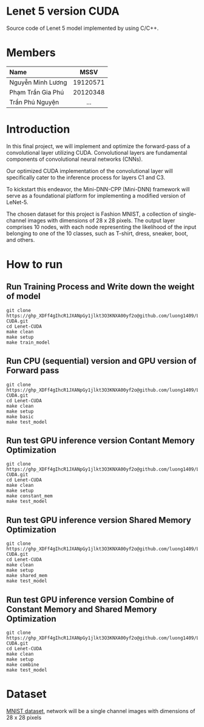 # Lenet 5 version CUDA 
Source code of Lenet 5 model implemented by using C/C++.

# Members
|Name       |MSSV    |    
|:----------------|:------:|
|Nguyễn Minh Lương|19120571|
|Phạm Trần Gia Phú|20120348|
|Trần Phú Nguyện|...|

# Introduction
In this final project, we will implement and optimize the forward-pass of a convolutional layer utilizing CUDA. Convolutional layers are fundamental components of convolutional neural networks (CNNs).

Our optimized CUDA implementation of the convolutional layer will specifically cater to the inference process for layers C1 and C3.

To kickstart this endeavor, the Mini-DNN-CPP (Mini-DNN) framework will serve as a foundational platform for implementing a modified version of LeNet-5.

The chosen dataset for this project is Fashion MNIST, a collection of single-channel images with dimensions of 28 x 28 pixels. The output layer comprises 10 nodes, with each node representing the likelihood of the input belonging to one of the 10 classes, such as T-shirt, dress, sneaker, boot, and others.

# How to run
## Run Training Process and Write down the weight of model
```shell
git clone https://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@github.com/luong1409/Lenet-CUDA.git
cd Lenet-CUDA
make clean
make setup
make train_model
```

## Run CPU (sequential) version and GPU version of Forward pass
```shell
git clone https://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@github.com/luong1409/Lenet-CUDA.git
cd Lenet-CUDA
make clean
make setup
make basic
make test_model
```

## Run test GPU inference version Contant Memory Optimization
```shell
git clone https://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@github.com/luong1409/Lenet-CUDA.git
cd Lenet-CUDA
make clean
make setup
make constant_mem
make test_model
```

## Run test GPU inference version Shared Memory Optimization
```shell
git clone https://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@github.com/luong1409/Lenet-CUDA.git
cd Lenet-CUDA
make clean
make setup
make shared_mem
make test_model
```

## Run test GPU inference version Combine of Constant Memory and Shared Memory Optimization
```shell
git clone https://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@github.com/luong1409/Lenet-CUDA.git
cd Lenet-CUDA
make clean
make setup
make combine
make test_model
```

# Dataset
[MNIST dataset](https://github.com/zalandoresearch/fashion-mnist), network will be a single channel images with dimensions of 28 x 28 pixels
